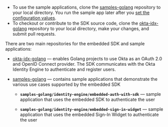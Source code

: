 * To use the sample applications, clone the [samples-golang](https://github.com/okta/samples-golang) repository to your local directory. You run the sample app later after you [set the configuration values](/docs/guides/oie-embedded-common-download-setup-app/-/main/#set-the-configuration-values).
* To checkout or contribute to the SDK source code, clone the [okta-idx-golang](https://github.com/okta/okta-idx-golang) repository to your local directory, make your changes, and submit pull requests.

There are two main repositories for the embedded SDK and sample applications:

* [okta-idx-golang](https://github.com/okta/okta-idx-golang) &mdash; enables Golang projects to use Okta as an OAuth 2.0 and OpenID Connect provider. The SDK communicates with the Okta Identity Engine to authenticate and register users.

* [samples-golang](https://github.com/okta/samples-golang) &mdash; contains sample applications that demonstrate the various use cases supported by the embedded SDK

  * **`samples-golang/identity-engine/embedded-auth-with-sdk`** &mdash; sample application that uses the embedded SDK to authenticate the user

  * **`samples-golang/identity-engine/embedded-sign-in-widget`** &mdash; sample application that uses the embedded Sign-In Widget to authenticate the user
